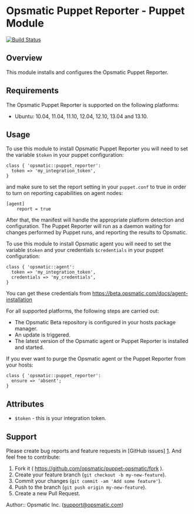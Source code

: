 Opsmatic Puppet Reporter - Puppet Module
======================

[![Build Status](https://travis-ci.org/opsmatic/puppet-opsmatic.svg?branch=master)](https://travis-ci.org/opsmatic/puppet-opsmatic)

Overview
--------

This module installs and configures the Opsmatic Puppet Reporter.

Requirements
------------

The Opsmatic Puppet Reporter is supported on the following platforms:

  * Ubuntu: 10.04, 11.04, 11.10, 12.04, 12.10, 13.04 and 13.10.

Usage
-----

To use this module to install Opsmatic Puppet Reporter you will need to set the variable `$token` in
your puppet configuration:

    class { 'opsmatic::puppet_reporter':
      token => 'my_integration_token',
    }

and make sure to set the report setting in your `puppet.conf` to true in order to turn on reporting capabilities on agent nodes:

    [agent]
        report = true

After that, the manifest will handle the appropriate platform detection and configuration. The Puppet Reporter will run as a daemon waiting for changes performed by Puppet runs, and reporting the results to Opsmatic.

To use this module to install Opsmatic agent you will need to set the variable `$token` and your credentials `$credentials` in
your puppet configuration:

    class { 'opsmatic::agent':
      token => 'my_integration_token',
      credentials => 'my_credentials',
    }

You can get these credentials from https://beta.opsmatic.com/docs/agent-installation

For all supported platforms, the following steps are carried out:

* The Opsmatic Beta repository is configured in your hosts package manager.
* An update is triggered.
* The latest version of the Opsmatic agent or Puppet Reporter is installed and started.


If you ever want to purge the Opsmatic agent or the Puppet Reporter from your hosts:

    class { 'opsmatic::puppet_reporter':
      ensure => 'absent';
    }


Attributes
----------

* `$token` - this is your integration token.

Support
-------

Please create bug reports and feature requests in [GitHub issues] [1]. And feel free to contribute:

1. Fork it ( https://github.com/opsmatic/puppet-opsmatic/fork ).
2. Create your feature branch (`git checkout -b my-new-feature`).
3. Commit your changes (`git commit -am 'Add some feature'`).
4. Push to the branch (`git push origin my-new-feature`).
5. Create a new Pull Request.

[1]: https://github.com/opsmatic/puppet-opsmatic/issues

Author:: Opsmatic Inc. (<support@opsmatic.com>)
